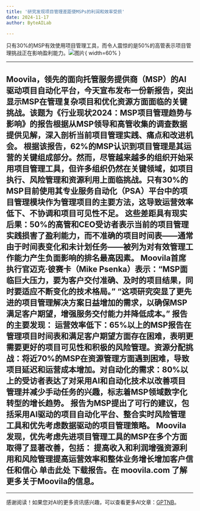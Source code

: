 ```yaml
---
title: '研究发现项目管理差距使MSPs的利润和效率受损'
date: 2024-11-17
author: ByteAILab

---
```


只有30%的MSP有效使用项目管理工具，而令人震惊的是50%的高管表示项目管理挑战正在影响盈利能力。![图片](https://ai-techpark.com/wp-content/uploads/2024/11/Study-Finds-Pro-1-960x540.jpg){ width=60% }

---

Moovila，领先的面向托管服务提供商（MSP）的AI驱动项目自动化平台，今天宣布发布一份新报告，突出显示MSP在管理复杂项目和优化资源方面面临的关键挑战。该题为《行业现状2024：MSP项目管理趋势与影响》的报告根据从MSP领导和高管收集的调查数据提供见解，深入剖析当前项目管理实践、痛点和改进机会。
根据该报告，62%的MSP认识到项目管理是其运营的关键组成部分。然而，尽管越来越多的组织开始采用项目管理工具，但许多组织仍然在关键领域，如项目执行、风险管理和资源利用上面临挑战。只有30%的MSP目前使用其专业服务自动化（PSA）平台中的项目管理模块作为管理项目的主要方法，这导致运营效率低下、不协调和项目可见性不足。
这些差距具有现实后果：50%的高管和CEO受访者表示当前的项目管理实践损害了盈利能力，而不准确的项目时间表——通常由于时间表变化和未计划任务——被列为对有效管理工作能力产生负面影响的排名最高因素。
Moovila首席执行官迈克·彼赛卡（Mike Psenka）表示：“MSP面临巨大压力，要为客户交付准确、及时的项目结果，同时要适应不断变化的技术格局。” “这项研究突显了更先进的项目管理解决方案日益增加的需求，以确保MSP满足客户期望，增强服务交付能力并降低成本。”
报告的主要发现：
运营效率低下：65%以上的MSP报告在管理项目时间表和满足客户期望方面存在困难，表明更需要更好的项目可见性和积极的风险管理。资源分配挑战：将近70%的MSP在资源管理方面遇到困难，导致项目延迟和运营成本增加。对自动化的需求：80%以上的受访者表达了对采用AI和自动化技术以改善项目管理并减少手动任务的兴趣，标志着MSP领域数字化转型的增长趋势。
报告为MSP提出了可行的建议，包括采用AI驱动的项目自动化平台、整合实时风险管理工具和优先考虑数据驱动的项目管理策略。
Moovila发现，优先考虑先进项目管理工具的MSP在多个方面取得了显著改善，包括：
提高收入和利润增强资源利用和风险管理提高运营效率和整体业务增长增加客户信任和信心
单击此处 下载报告。在 moovila.com 了解更多关于Moovila的信息。
  ---
---
感谢阅读！如果您对AI的更多资讯感兴趣，可以查看更多AI文章：[GPTNB](https://gptnb.com)。